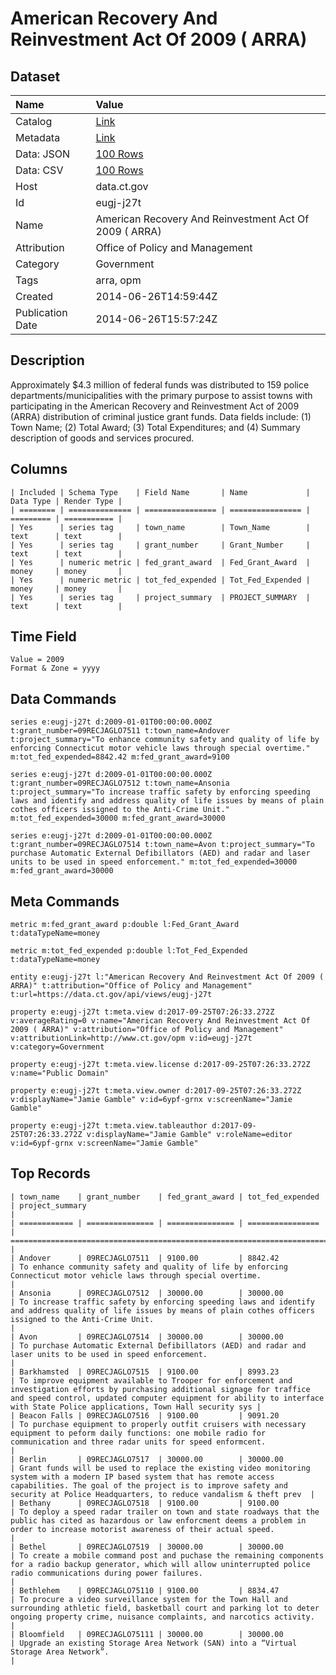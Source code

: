 # American Recovery And Reinvestment Act Of 2009 ( ARRA)

## Dataset

| Name | Value |
| :--- | :---- |
| Catalog | [Link](https://catalog.data.gov/dataset/american-recovery-and-reinvestment-act-of-2009-arra) |
| Metadata | [Link](https://data.ct.gov/api/views/eugj-j27t) |
| Data: JSON | [100 Rows](https://data.ct.gov/api/views/eugj-j27t/rows.json?max_rows=100) |
| Data: CSV | [100 Rows](https://data.ct.gov/api/views/eugj-j27t/rows.csv?max_rows=100) |
| Host | data.ct.gov |
| Id | eugj-j27t |
| Name | American Recovery And Reinvestment Act Of 2009 ( ARRA) |
| Attribution | Office of Policy and Management |
| Category | Government |
| Tags | arra, opm |
| Created | 2014-06-26T14:59:44Z |
| Publication Date | 2014-06-26T15:57:24Z |

## Description

Approximately $4.3 million of federal funds was distributed to 159 police departments/municipalities with the primary purpose to assist towns with participating in the American Recovery and Reinvestment Act of 2009 (ARRA) distribution of criminal justice grant funds.  Data fields include: (1) Town Name; (2) Total Award; (3) Total Expenditures; and (4) Summary description of goods and services procured.

## Columns

```ls
| Included | Schema Type    | Field Name       | Name             | Data Type | Render Type |
| ======== | ============== | ================ | ================ | ========= | =========== |
| Yes      | series tag     | town_name        | Town_Name        | text      | text        |
| Yes      | series tag     | grant_number     | Grant_Number     | text      | text        |
| Yes      | numeric metric | fed_grant_award  | Fed_Grant_Award  | money     | money       |
| Yes      | numeric metric | tot_fed_expended | Tot_Fed_Expended | money     | money       |
| Yes      | series tag     | project_summary  | PROJECT_SUMMARY  | text      | text        |
```

## Time Field

```ls
Value = 2009
Format & Zone = yyyy
```

## Data Commands

```ls
series e:eugj-j27t d:2009-01-01T00:00:00.000Z t:grant_number=09RECJAGLO7511 t:town_name=Andover t:project_summary="To enhance community safety and quality of life by enforcing Connecticut motor vehicle laws through special overtime." m:tot_fed_expended=8842.42 m:fed_grant_award=9100

series e:eugj-j27t d:2009-01-01T00:00:00.000Z t:grant_number=09RECJAGLO7512 t:town_name=Ansonia t:project_summary="To increase traffic safety by enforcing speeding laws and identify and address quality of life issues by means of plain cothes officers issigned to the Anti-Crime Unit." m:tot_fed_expended=30000 m:fed_grant_award=30000

series e:eugj-j27t d:2009-01-01T00:00:00.000Z t:grant_number=09RECJAGLO7514 t:town_name=Avon t:project_summary="To purchase Automatic External Defibillators (AED) and radar and laser units to be used in speed enforcement." m:tot_fed_expended=30000 m:fed_grant_award=30000
```

## Meta Commands

```ls
metric m:fed_grant_award p:double l:Fed_Grant_Award t:dataTypeName=money

metric m:tot_fed_expended p:double l:Tot_Fed_Expended t:dataTypeName=money

entity e:eugj-j27t l:"American Recovery And Reinvestment Act Of 2009 ( ARRA)" t:attribution="Office of Policy and Management" t:url=https://data.ct.gov/api/views/eugj-j27t

property e:eugj-j27t t:meta.view d:2017-09-25T07:26:33.272Z v:averageRating=0 v:name="American Recovery And Reinvestment Act Of 2009 ( ARRA)" v:attribution="Office of Policy and Management" v:attributionLink=http://www.ct.gov/opm v:id=eugj-j27t v:category=Government

property e:eugj-j27t t:meta.view.license d:2017-09-25T07:26:33.272Z v:name="Public Domain"

property e:eugj-j27t t:meta.view.owner d:2017-09-25T07:26:33.272Z v:displayName="Jamie Gamble" v:id=6ypf-grnx v:screenName="Jamie Gamble"

property e:eugj-j27t t:meta.view.tableauthor d:2017-09-25T07:26:33.272Z v:displayName="Jamie Gamble" v:roleName=editor v:id=6ypf-grnx v:screenName="Jamie Gamble"
```

## Top Records

```ls
| town_name    | grant_number    | fed_grant_award | tot_fed_expended | project_summary                                                                                                                                                                                                                                                 | 
| ============ | =============== | =============== | ================ | =============================================================================================================================================================================================================================================================== | 
| Andover      | 09RECJAGLO7511  | 9100.00         | 8842.42          | To enhance community safety and quality of life by enforcing Connecticut motor vehicle laws through special overtime.                                                                                                                                           | 
| Ansonia      | 09RECJAGLO7512  | 30000.00        | 30000.00         | To increase traffic safety by enforcing speeding laws and identify and address quality of life issues by means of plain cothes officers issigned to the Anti-Crime Unit.                                                                                        | 
| Avon         | 09RECJAGLO7514  | 30000.00        | 30000.00         | To purchase Automatic External Defibillators (AED) and radar and laser units to be used in speed enforcement.                                                                                                                                                   | 
| Barkhamsted  | 09RECJAGLO7515  | 9100.00         | 8993.23          | To improve equipment available to Trooper for enforcement and investigation efforts by purchasing additional signage for traffice and speed control, updated computer equipment for ability to interface with State Police applications, Town Hall security sys | 
| Beacon Falls | 09RECJAGLO7516  | 9100.00         | 9091.20          | To purchase equipment to properly outfit cruisers with necessary equipment to peform daily functions: one mobile radio for communication and three radar units for speed enformcent.                                                                            | 
| Berlin       | 09RECJAGLO7517  | 30000.00        | 30000.00         | Grant funds will be used to replace the existing video monitoring system with a modern IP based system that has remote access capabilities. The goal of the project is to improve safety and security at Police Headquarters, to reduce vandalism & theft prev  | 
| Bethany      | 09RECJAGLO7518  | 9100.00         | 9100.00          | To deploy a speed radar trailer on town and state roadways that the public has cited as hazardous or law enforcment deems a problem in order to increase motorist awareness of their actual speed.                                                              | 
| Bethel       | 09RECJAGLO7519  | 30000.00        | 30000.00         | To create a mobile command post and puchase the remaining components for a radio backup generator, which will allow uninterrupted police radio communications during power failures.                                                                            | 
| Bethlehem    | 09RECJAGLO75110 | 9100.00         | 8834.47          | To procure a video surveillance system for the Town Hall and surrounding athletic field, basketball court and parking lot to deter ongoing property crime, nuisance complaints, and narcotics activity.                                                         | 
| Bloomfield   | 09RECJAGLO75111 | 30000.00        | 30000.00         | Upgrade an existing Storage Area Network (SAN) into a “Virtual Storage Area Network”.                                                                                                                                                                           | 
```